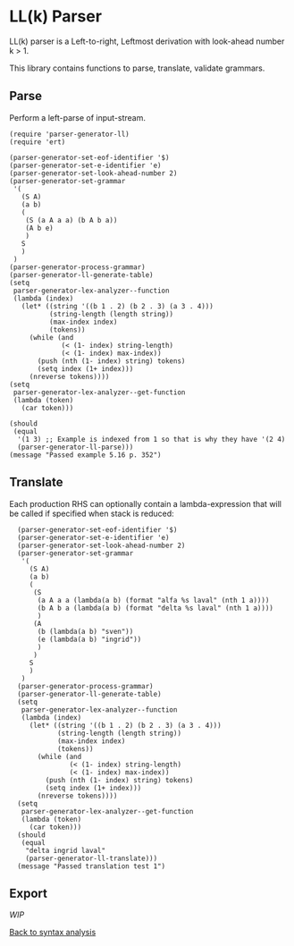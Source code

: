 # LL(k) Parser

LL(k) parser is a Left-to-right, Leftmost derivation with look-ahead number k > 1.

This library contains functions to parse, translate, validate grammars.

## Parse

Perform a left-parse of input-stream.

```emacs-lisp
(require 'parser-generator-ll)
(require 'ert)

(parser-generator-set-eof-identifier '$)
(parser-generator-set-e-identifier 'e)
(parser-generator-set-look-ahead-number 2)
(parser-generator-set-grammar
 '(
   (S A)
   (a b)
   (
    (S (a A a a) (b A b a))
    (A b e)
    )
   S
   )
 )
(parser-generator-process-grammar)
(parser-generator-ll-generate-table)
(setq
 parser-generator-lex-analyzer--function
 (lambda (index)
   (let* ((string '((b 1 . 2) (b 2 . 3) (a 3 . 4)))
          (string-length (length string))
          (max-index index)
          (tokens))
     (while (and
             (< (1- index) string-length)
             (< (1- index) max-index))
       (push (nth (1- index) string) tokens)
       (setq index (1+ index)))
     (nreverse tokens))))
(setq
 parser-generator-lex-analyzer--get-function
 (lambda (token)
   (car token)))

(should
 (equal
  '(1 3) ;; Example is indexed from 1 so that is why they have '(2 4)
  (parser-generator-ll-parse)))
(message "Passed example 5.16 p. 352")
```

## Translate

Each production RHS can optionally contain a lambda-expression that will be called if specified when stack is reduced:

```emacs-lisp
  (parser-generator-set-eof-identifier '$)
  (parser-generator-set-e-identifier 'e)
  (parser-generator-set-look-ahead-number 2)
  (parser-generator-set-grammar
   '(
     (S A)
     (a b)
     (
      (S
       (a A a a (lambda(a b) (format "alfa %s laval" (nth 1 a))))
       (b A b a (lambda(a b) (format "delta %s laval" (nth 1 a))))
       )
      (A
       (b (lambda(a b) "sven"))
       (e (lambda(a b) "ingrid"))
       )
      )
     S
     )
   )
  (parser-generator-process-grammar)
  (parser-generator-ll-generate-table)
  (setq
   parser-generator-lex-analyzer--function
   (lambda (index)
     (let* ((string '((b 1 . 2) (b 2 . 3) (a 3 . 4)))
            (string-length (length string))
            (max-index index)
            (tokens))
       (while (and
               (< (1- index) string-length)
               (< (1- index) max-index))
         (push (nth (1- index) string) tokens)
         (setq index (1+ index)))
       (nreverse tokens))))
  (setq
   parser-generator-lex-analyzer--get-function
   (lambda (token)
     (car token)))
  (should
   (equal
    "delta ingrid laval"
    (parser-generator-ll-translate)))
  (message "Passed translation test 1")
```

## Export

*WIP*

[Back to syntax analysis](../Syntax-Analysis.md)
